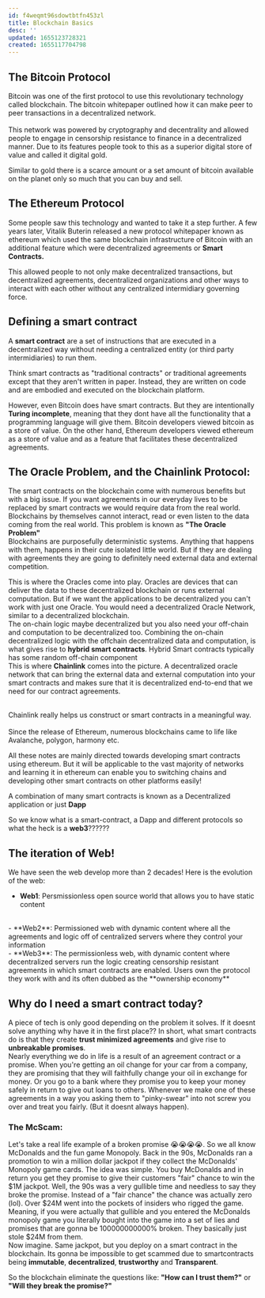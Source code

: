 ```yaml
---
id: f4weqmt96sdowtbtfn453zl
title: Blockchain Basics
desc: ''
updated: 1655123728321
created: 1655117704798
---
```


## The Bitcoin Protocol
Bitcoin was one of the first protocol to use this revolutionary technology called blockchain. 
The bitcoin whitepaper outlined how it can make peer to peer transactions in a decentralized network. 
<br><br>
This network was powered by cryptography and decentrality and allowed people to engage in censorship resistance to finance in a decentralized manner. Due to its features people took to this as a superior digital store of value and called it digital gold. 

Similar to gold there is a scarce amount or a set amount of bitcoin available on the planet only so much that you can buy and sell.  

## The Ethereum Protocol
Some people saw this technology and wanted to take it a step further. A few years later, Vitalik Buterin released a new protocol whitepaper known as ethereum which used the same blockchain infrastructure of Bitcoin with an additional feature which were decentralized agreements or **Smart Contracts.**

This allowed people to not only make decentralized transactions, but decentralized agreements, decentralized organizations and other ways to interact with each other without any centralized intermidiary governing force. 

## Defining a smart contract
A **smart contract** are a set of instructions that are executed in a decentralized way without needing a centralized entity (or third party intermidiaries) to run them.

Think smart contracts as "traditional contracts" or traditional agreements except that they aren't written in paper. Instead, they are written on code and are embodied and executed on the blockchain platform. 

However, even Bitcoin does have smart contracts. But they are intentionally **Turing incomplete**, meaning that they dont have all the functionality that a programming language will give them. Bitcoin developers viewed bitcoin as a store of value. On the other hand, Ethereum developers viewed ethereum as a store of value and as a feature that facilitates these decentralized agreements.
<br>

## The Oracle Problem, and the Chainlink Protocol:
The smart contracts on the blockchain come with numerous benefits but with a big issue. If you want agreements in our everyday lives to be replaced by smart contracts we would require data from the real world. Blockchains by themselves cannot interact, read or even listen to the data coming from the real world. This problem is known as **"The Oracle Problem"** 
<br>
Blockchains are purposefully deterministic systems. Anything that happens with them, happens in their cute isolated little world. But if they are dealing with agreements they are going to definitely need external data and external competition. 

This is where the Oracles come into play. Oracles are devices that can deliver the data to these decentralized blockchain or runs external computation. But if we want the applications to be decentralized you can't work with just one Oracle. You would need a decentralized Oracle Network, similar to a decentralized blockchain. 
<br>
The on-chain logic maybe decentralized but you also need your off-chain and computation to be decentralized too.
Combining the on-chain decentralized logic with the offchain decentralized data and computation, is what gives rise to **hybrid smart contracts**. Hybrid Smart contracts typically has some random off-chain component 
<br>
This is where **Chainlink** comes into the picture. A decentralized oracle network that can bring the external data and external computation into your smart contracts and makes sure that it is decentralized end-to-end that we need for our contract agreements.

<br>
Chainlink really helps us construct or smart contracts in a meaningful way. 

<br>
<br>
Since the release of Ethereum, numerous blockchains came to life like Avalanche, polygon, harmony etc.

All these notes are mainly directed towards developing smart contracts using ethereum. But it will be applicable to the vast majority of networks and learning it in ethereum can enable you to switching chains and developing other smart contracts on other platforms easily!

A combination of many smart contracts is known as a Decentralized application or just **Dapp**

So we know what is a smart-contract, a Dapp and different protocols so what the heck is a **web3**??????

## The iteration of Web!
We have seen the web develop more than 2 decades! Here is the evolution of the web:
<br>
- **Web1**: Persmissionless open source world that allows you to have static content
<br>
- **Web2**: Permissioned web with dynamic content where all the agreements and logic off of centralized servers where they control your information
<br>
- **Web3**: The permissionless web, with dynamic content where decentralized servers run the logic creating censorship resistant agreements in which smart contracts are enabled. Users own the protocol they work with and its often dubbed as the **ownership economy**

## Why do I need a smart contract today?

A piece of tech is only good depending on the problem it solves. If it doesnt solve anything why have it in the first place??
In short, what smart contracts do is that they create **trust minimized agreements** and give rise to **unbreakable promises**.
<br>
Nearly everything we do in life is a result of an agreement contract or a promise.  When you're getting an oil change for your car from a company, they are promising that they will faithfully change your oil in exchange for money. Or you go to a bank where they promise you to keep your money safely in return to give out loans to others. Whenever we make one of these agreements in a way you asking them to "pinky-swear" into not screw you over and treat you fairly. (But it doesnt always happen).
<br>
### The McScam:
Let's take a real life example of a broken promise 😭😭😭😭. So we all know McDonalds and the fun game Monopoly. Back in the 90s, McDonalds ran a promotion to win a million dollar jackpot if they collect the McDonalds' Monopoly game cards. The idea was simple. You buy McDonalds and in return you get they promise to give their customers "fair" chance to win the $1M jackpot. Well, the 90s was a very gullible time and needless to say they broke the promise. Instead of a "fair chance" the chance was actually zero (lol). Over $24M went into the pockets of insiders who rigged the game. Meaning, if you were actually that gullible and you entered the McDonalds monopoly game you literally bought into the game into a set of lies and promises that are gonna be 100000000000% broken. They basically just stole $24M from them.
<br>
Now imagine. Same jackpot, but you deploy on a smart contract in the blockchain. Its gonna be impossible to get scammed due to smartcontracts being **immutable**, **decentralized**, **trustworthy** and **Transparent**.

So the blockchain eliminate the questions like: **"How can I trust them?"** or **"Will they break the promise?"**






 

